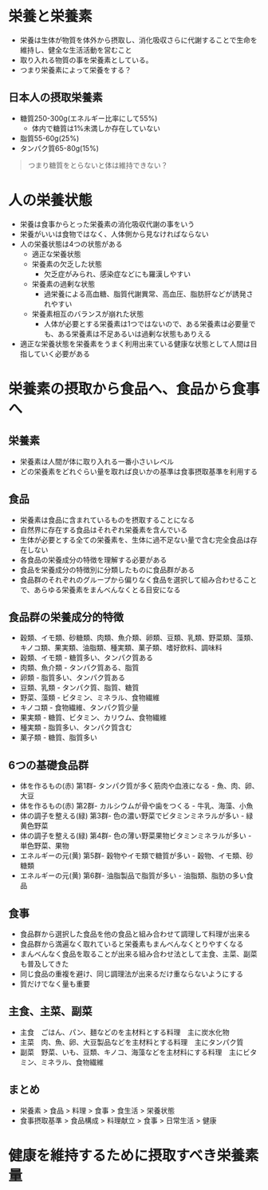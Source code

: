 # 栄養と栄養素
- 栄養は生体が物質を体外から摂取し、消化吸収さらに代謝することで生命を維持し、健全な生活活動を営むこと
- 取り入れる物質の事を栄養素としている。
- つまり栄養素によって栄養をする？

## 日本人の摂取栄養素
- 糖質250-300g(エネルギー比率にして55%)
  - 体内で糖質は1%未満しか存在していない
- 脂質55-60g(25%)
- タンパク質65-80g(15%)

> つまり糖質をとらないと体は維持できない？

# 人の栄養状態
- 栄養は食事からとった栄養素の消化吸収代謝の事をいう
- 栄養がいいは食物ではなく、人体側から見なければならない
- 人の栄養状態は4つの状態がある
  - 適正な栄養状態
  - 栄養素の欠乏した状態
    - 欠乏症がみられ、感染症などにも羅漢しやすい
  - 栄養素の過剰な状態
    - 過栄養による高血糖、脂質代謝異常、高血圧、脂肪肝などが誘発されやすい
  - 栄養素相互のバランスが崩れた状態
    - 人体が必要とする栄養素は1つではないので、ある栄養素は必要量でも、ある栄養素は不足あるいは過剰な状態もありえる
- 適正な栄養状態を栄養素をうまく利用出来ている健康な状態として人間は目指していく必要がある

# 栄養素の摂取から食品へ、食品から食事へ
## 栄養素
- 栄養素は人間が体に取り入れる一番小さいレベル
- どの栄養素をどれぐらい量を取れば良いかの基準は食事摂取基準を利用する

## 食品
- 栄養素は食品に含まれているものを摂取することになる
- 自然界に存在する食品はそれぞれ栄養素を含んでいる
- 生体が必要とする全ての栄養素を、生体に過不足ない量で含む完全食品は存在しない
- 各食品の栄養成分の特徴を理解する必要がある
- 食品を栄養成分の特徴別に分類したものに食品群がある
- 食品群のそれぞれのグループから偏りなく食品を選択して組み合わせることで、あらゆる栄養素をまんべんなくとる目安になる

## 食品群の栄養成分的特徴
- 穀類、イモ類、砂糖類、肉類、魚介類、卵類、豆類、乳類、野菜類、藻類、キノコ類、果実類、油脂類、種実類、菓子類、嗜好飲料、調味料
- 穀類、イモ類 - 糖質多い、タンパク質ある
- 肉類、魚介類 - タンパク質ある、脂質
- 卵類 - 脂質多い、タンパク質ある
- 豆類、乳類 - タンパク質、脂質、糖質
- 野菜、藻類 - ビタミン、ミネラル、食物繊維
- キノコ類 - 食物繊維、タンパク質少量
- 果実類 - 糖質、ビタミン、カリウム、食物繊維
- 種実類 - 脂質多い、タンパク質含む
- 菓子類 - 糖質、脂質多い

## 6つの基礎食品群
 - 体を作るもの(赤) 第1群- タンパク質が多く筋肉や血液になる - 魚、肉、卵、大豆
 - 体を作るもの(赤) 第2群- カルシウムが骨や歯をつくる - 牛乳、海藻、小魚
 - 体の調子を整える(緑) 第3群- 色の濃い野菜でビタミンミネラルが多い - 緑黄色野菜
 - 体の調子を整える(緑) 第4群- 色の薄い野菜果物ビタミンミネラルが多い - 単色野菜、果物
 - エネルギーの元(黄) 第5群- 穀物やイモ類で糖質が多い - 穀物、イモ類、砂糖類
 - エネルギーの元(黄) 第6群- 油脂製品で脂質が多い - 油脂類、脂肪の多い食品

## 食事
- 食品群から選択した食品を他の食品と組み合わせて調理して料理が出来る
- 食品群から満遍なく取れていると栄養素もまんべんなくとりやすくなる
- まんべんなく食品を取ることが出来る組み合わせ法として主食、主菜、副菜も普及してきた
- 同じ食品の重複を避け、同じ調理法が出来るだけ重ならないようにする
- 質だけでなく量も重要
  
## 主食、主菜、副菜
- 主食　ごはん、パン、麺などのを主材料とする料理　主に炭水化物
- 主菜　肉、魚、卵、大豆製品などを主材料とする料理　主にタンパク質
- 副菜　野菜、いも、豆類、キノコ、海藻などを主材料にする料理　主にビタミン、ミネラル、食物繊維

## まとめ
- 栄養素 > 食品 > 料理 > 食事 > 食生活 > 栄養状態
- 食事摂取基準 > 食品構成 > 料理献立 > 食事 > 日常生活 > 健康

# 健康を維持するために摂取すべき栄養素量


  
